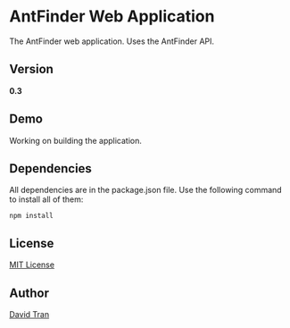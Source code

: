 # AntFinder Web Application
The AntFinder web application. Uses the AntFinder API.

## Version
**0.3**

## Demo
Working on building the application.

## Dependencies
All dependencies are in the package.json file. Use the following command to install all of them:

	npm install

## License
<a href="https://github.com/davidlamt/antfinder_web_app/blob/master/LICENSE" target="_blank">MIT License</a>

## Author
<a href="http://davidtranscend.com/" target="_blank">David Tran</a>
